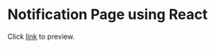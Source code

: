 # Notification Page using React
Click [link](https://react-noti-page-abdev.netlify.app/) to preview.
